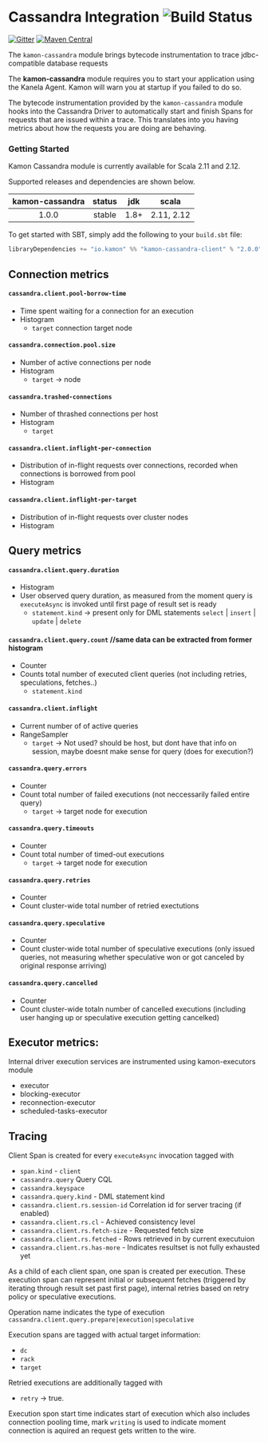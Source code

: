 Cassandra Integration   ![Build Status](https://travis-ci.org/kamon-io/kamon-cassandra.svg?branch=master)
==========================

[![Gitter](https://badges.gitter.im/Join%20Chat.svg)](https://gitter.im/kamon-io/Kamon?utm_source=badge&utm_medium=badge&utm_campaign=pr-badge&utm_content=badge)
[![Maven Central](https://maven-badges.herokuapp.com/maven-central/io.kamon/kamon-cassandra_2.12/badge.svg)](https://maven-badges.herokuapp.com/maven-central/io.kamon/kamon-cassandra_2.12)


The `kamon-cassandra` module brings bytecode instrumentation to trace jdbc-compatible database requests

The <b>kamon-cassandra</b> module requires you to start your application using the Kanela Agent. Kamon will warn you
at startup if you failed to do so.

The bytecode instrumentation provided by the `kamon-cassandra` module hooks into the Cassandra Driver to automatically
start and finish Spans for requests that are issued within a trace. This translates into you having metrics about how
the requests you are doing are behaving.

### Getting Started

Kamon Cassandra module is currently available for Scala 2.11 and 2.12.

Supported releases and dependencies are shown below.

| kamon-cassandra  | status | jdk  | scala            
|:------:|:------:|:----:|------------------
|  1.0.0 | stable | 1.8+ | 2.11, 2.12  

To get started with SBT, simply add the following to your `build.sbt`
file:

```scala
libraryDependencies += "io.kamon" %% "kamon-cassandra-client" % "2.0.0"
```


## Connection metrics
#### `cassandra.client.pool-borrow-time`
- Time spent waiting for a connection for an execution
- Histogram
    - `target` connection target node

#### `cassandra.connection.pool.size`
- Number of active connections per node
- Histogram
    - `target` -> node

#### `cassandra.trashed-connections`
- Number of thrashed connections per host
- Histogram
    - `target`


#### `cassandra.client.inflight-per-connection`
- Distribution of in-flight requests over connections, recorded when connections is borrowed from pool
- Histogram


#### `cassandra.client.inflight-per-target`
- Distribution of in-flight requests over cluster nodes
- Histogram



## Query metrics


#### `cassandra.client.query.duration`
- Histogram
- User observed query duration, as measured from the moment query is `executeAsync` is invoked until first page of result set is ready
    - `statement.kind` -> present only for DML statements `select` | `insert` | `update` | `delete`

#### `cassandra.client.query.count`  //same data can be extracted from former histogram
- Counter 
- Counts total number of executed client queries (not including retries, speculations, fetches..)
    - `statement.kind`

#### `cassandra.client.inflight`
- Current number of of active queries
- RangeSampler 
    - `target` -> Not used? should be host, but dont have that info on session, maybe doesnt make sense for query (does for execution?)

#### `cassandra.query.errors`
- Counter 
- Count total number of failed executions (not neccessarily failed entire query)
    - `target` -> target node for execution

#### `cassandra.query.timeouts`
- Counter 
- Count total number of timed-out executions
    - `target` -> target node for execution

#### `cassandra.query.retries`
- Counter 
- Count cluster-wide total number of retried exectutions

#### `cassandra.query.speculative`
- Counter 
- Count cluster-wide total number of speculative executions (only issued queries, not measuring whether speculative won or got canceled by original response arriving)

#### `cassandra.query.cancelled`
- Counter 
- Count cluster-wide totaln number of cancelled executions (including user hanging up or speculative execution getting cancelked)




## Executor metrics:

Internal driver execution services are instrumented using kamon-executors module
- executor
- blocking-executor
- reconnection-executor
- scheduled-tasks-executor



## Tracing
Client Span is created for every `executeAsync` invocation tagged with
- `span.kind` - `client`
- `cassandra.query` Query CQL
- `cassandra.keyspace`
- `cassandra.query.kind` - DML statement kind
- `cassandra.client.rs.session-id` Correlation id for server tracing (if enabled)
- `cassandra.client.rs.cl` - Achieved consistency level
- `cassandra.client.rs.fetch-size` - Requested fetch size
- `cassandra.client.rs.fetched` - Rows retrieved in by current executuion
- `cassandra.client.rs.has-more` - Indicates resultset is not fully exhausted yet


As a child of each client span, one span is created per execution. These execution span can represent
initial or subsequent fetches (triggered by iterating through result set past first page), internal retries
based on retry policy or speculative executions.


Operation name indicates the type of execution
    `cassandra.client.query.prepare|execution|speculative`

Execution spans are tagged with actual target information:
- `dc`
- `rack`
- `target`



Retried executions are additionally tagged with 
- `retry` -> true.


Execution spon start time indicates start of execution which also includes connection pooling time,
mark `writing` is used to indicate moment connection is aquired an request gets written to the wire.

